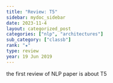 ```yaml
---
title: "Review: T5"
sidebar: mydoc_sidebar
date: 2023-11-4
layout: categorized_post
categories: ["nlp", "architectures"]
sub_category: ["classb"]
rank: "★"
type: review
year: 19 Jun 2019
---
```


the first review of NLP paper is about T5
